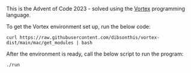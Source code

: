 This is the Advent of Code 2023 - solved using the [Vortex](https://github.com/dibsonthis/Vortex) programming language.

To get the Vortex environment set up, run the below code:

```
curl https://raw.githubusercontent.com/dibsonthis/vortex-dist/main/mac/get_modules | bash
```

After the environment is ready, call the below script to run the program:

```
./run
```